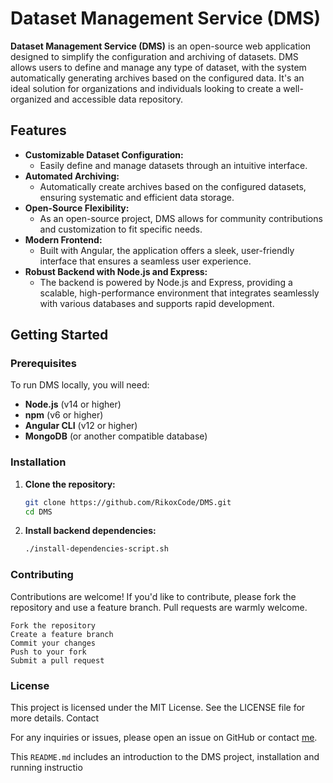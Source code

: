# Dataset Management Service (DMS)

**Dataset Management Service (DMS)** is an open-source web application designed to simplify the configuration and archiving of datasets. DMS allows users to define and manage any type of dataset, with the system automatically generating archives based on the configured data. It's an ideal solution for organizations and individuals looking to create a well-organized and accessible data repository.

## Features

- **Customizable Dataset Configuration:**
  - Easily define and manage datasets through an intuitive interface.
- **Automated Archiving:**
  - Automatically create archives based on the configured datasets, ensuring systematic and efficient data storage.
- **Open-Source Flexibility:**
  - As an open-source project, DMS allows for community contributions and customization to fit specific needs.
- **Modern Frontend:**
  - Built with Angular, the application offers a sleek, user-friendly interface that ensures a seamless user experience.
- **Robust Backend with Node.js and Express:**
  - The backend is powered by Node.js and Express, providing a scalable, high-performance environment that integrates seamlessly with various databases and supports rapid development.

## Getting Started

### Prerequisites

To run DMS locally, you will need:

- **Node.js** (v14 or higher)
- **npm** (v6 or higher)
- **Angular CLI** (v12 or higher)
- **MongoDB** (or another compatible database)

### Installation

1. **Clone the repository:**
   ```bash
   git clone https://github.com/RikoxCode/DMS.git
   cd DMS
   ```
   
2. **Install backend dependencies:**
   ```bash
   ./install-dependencies-script.sh
   ```

### Contributing

Contributions are welcome! If you'd like to contribute, please fork the repository and use a feature branch. Pull requests are warmly welcome.

    Fork the repository
    Create a feature branch
    Commit your changes
    Push to your fork
    Submit a pull request

### License

This project is licensed under the MIT License. See the LICENSE file for more details.
Contact

For any inquiries or issues, please open an issue on GitHub or contact [me](mailto:levinzimmermann06@gmail.com).

This `README.md` includes an introduction to the DMS project, installation and running instructio
